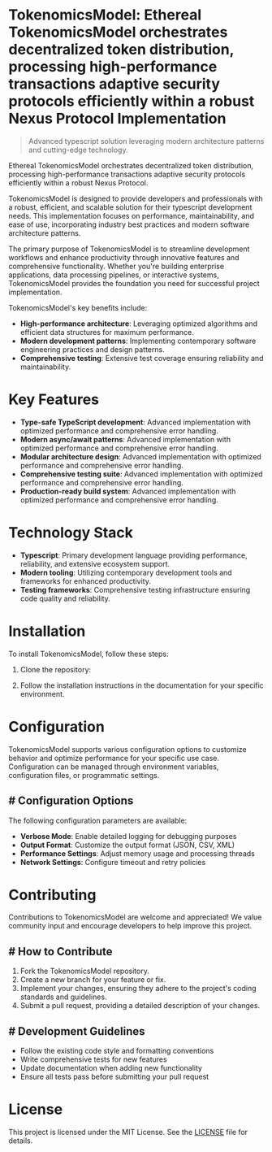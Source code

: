 <!-- fallback_TokenomicsModel_20251002200534_49208 -->

# TokenomicsModel: Ethereal TokenomicsModel orchestrates decentralized token distribution, processing high-performance transactions adaptive security protocols efficiently within a robust Nexus Protocol Implementation
> Advanced typescript solution leveraging modern architecture patterns and cutting-edge technology.

Ethereal TokenomicsModel orchestrates decentralized token distribution, processing high-performance transactions adaptive security protocols efficiently within a robust Nexus Protocol.

TokenomicsModel is designed to provide developers and professionals with a robust, efficient, and scalable solution for their typescript development needs. This implementation focuses on performance, maintainability, and ease of use, incorporating industry best practices and modern software architecture patterns.

The primary purpose of TokenomicsModel is to streamline development workflows and enhance productivity through innovative features and comprehensive functionality. Whether you're building enterprise applications, data processing pipelines, or interactive systems, TokenomicsModel provides the foundation you need for successful project implementation.

TokenomicsModel's key benefits include:

* **High-performance architecture**: Leveraging optimized algorithms and efficient data structures for maximum performance.
* **Modern development patterns**: Implementing contemporary software engineering practices and design patterns.
* **Comprehensive testing**: Extensive test coverage ensuring reliability and maintainability.

# Key Features

* **Type-safe TypeScript development**: Advanced implementation with optimized performance and comprehensive error handling.
* **Modern async/await patterns**: Advanced implementation with optimized performance and comprehensive error handling.
* **Modular architecture design**: Advanced implementation with optimized performance and comprehensive error handling.
* **Comprehensive testing suite**: Advanced implementation with optimized performance and comprehensive error handling.
* **Production-ready build system**: Advanced implementation with optimized performance and comprehensive error handling.

# Technology Stack

* **Typescript**: Primary development language providing performance, reliability, and extensive ecosystem support.
* **Modern tooling**: Utilizing contemporary development tools and frameworks for enhanced productivity.
* **Testing frameworks**: Comprehensive testing infrastructure ensuring code quality and reliability.

# Installation

To install TokenomicsModel, follow these steps:

1. Clone the repository:


2. Follow the installation instructions in the documentation for your specific environment.

# Configuration

TokenomicsModel supports various configuration options to customize behavior and optimize performance for your specific use case. Configuration can be managed through environment variables, configuration files, or programmatic settings.

## # Configuration Options

The following configuration parameters are available:

* **Verbose Mode**: Enable detailed logging for debugging purposes
* **Output Format**: Customize the output format (JSON, CSV, XML)
* **Performance Settings**: Adjust memory usage and processing threads
* **Network Settings**: Configure timeout and retry policies

# Contributing

Contributions to TokenomicsModel are welcome and appreciated! We value community input and encourage developers to help improve this project.

## # How to Contribute

1. Fork the TokenomicsModel repository.
2. Create a new branch for your feature or fix.
3. Implement your changes, ensuring they adhere to the project's coding standards and guidelines.
4. Submit a pull request, providing a detailed description of your changes.

## # Development Guidelines

* Follow the existing code style and formatting conventions
* Write comprehensive tests for new features
* Update documentation when adding new functionality
* Ensure all tests pass before submitting your pull request

# License

This project is licensed under the MIT License. See the [LICENSE](https://github.com/mpermar082/TokenomicsModel/blob/main/LICENSE) file for details.
